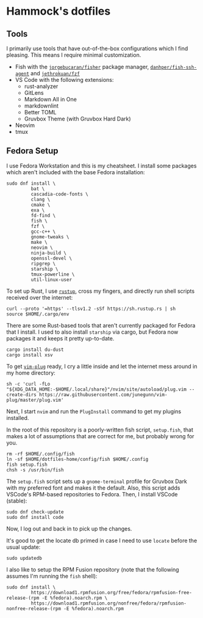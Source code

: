 # Hammock's dotfiles

## Tools

I primarily use tools that have out-of-the-box configurations which I find pleasing. This means I require minimal customization.

* Fish with the [`jorgebucaran/fisher`](https://github.com/jorgebucaran/fisher) package manager, [`danhper/fish-ssh-agent`](https://github.com/danhper/fish-ssh-agent) and [`jethrokuan/fzf`](https://github.com/jethrokuan/fzf)
* VS Code with the following extensions:
  * rust-analyzer
  * GitLens
  * Markdown All in One
  * markdownlint
  * Better TOML
  * Gruvbox Theme (with Gruvbox Hard Dark)
* Neovim
* tmux

## Fedora Setup

I use Fedora Workstation and this is my cheatsheet. I install some packages which aren't included with the base Fedora installation:

```shell
sudo dnf install \
         bat \
         cascadia-code-fonts \
         clang \
         cmake \
         exa \
         fd-find \
         fish \
         fzf \
         gcc-c++ \
         gnome-tweaks \
         make \
         neovim \
         ninja-build \
         openssl-devel \
         ripgrep \
         starship \
         tmux-powerline \
         util-linux-user
```

To set up Rust, I use [`rustup`](https://rustup.rs/), cross my fingers, and directly run shell scripts received over the internet:

```shell
curl --proto '=https' --tlsv1.2 -sSf https://sh.rustup.rs | sh
source $HOME/.cargo/env
```

There are some Rust-based tools that aren't currently packaged for Fedora that I install. I used to also install `starship` via cargo, but Fedora now packages it and keeps it pretty up-to-date.

```shell
cargo install du-dust
cargo install xsv
```

To get [`vim-plug`](https://github.com/junegunn/vim-plug) ready, I cry a little inside and let the internet mess around in my home directory:

```shell
sh -c 'curl -fLo "${XDG_DATA_HOME:-$HOME/.local/share}"/nvim/site/autoload/plug.vim --create-dirs https://raw.githubusercontent.com/junegunn/vim-plug/master/plug.vim'
```

Next, I start `nvim` and run the `PlugInstall` command to get my plugins installed.

In the root of this repository is a poorly-written fish script, `setup.fish`, that makes a lot of assumptions that are correct for me, but probably wrong for you.

```shell
rm -rf $HOME/.config/fish
ln -sf $HOME/dotfiles-home/config/fish $HOME/.config
fish setup.fish
chsh -s /usr/bin/fish
```

The `setup.fish` script sets up a `gnome-terminal` profile for Gruvbox Dark with my preferred font and makes it the default. Also, this script adds VSCode's RPM-based repositories to Fedora. Then, I install VSCode (stable):

```shell
sudo dnf check-update
sudo dnf install code
```

Now, I log out and back in to pick up the changes.

It's good to get the locate db primed in case I need to use `locate` before the usual update:

```shell
sudo updatedb
```

I also like to setup the RPM Fusion repository (note that the following assumes I'm running the `fish` shell):

```shell
sudo dnf install \
         https://download1.rpmfusion.org/free/fedora/rpmfusion-free-release-(rpm -E %fedora).noarch.rpm \
         https://download1.rpmfusion.org/nonfree/fedora/rpmfusion-nonfree-release-(rpm -E %fedora).noarch.rpm
```
